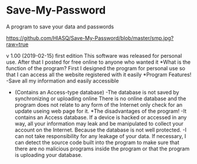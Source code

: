 # Save-My-Password
A program to save your data and passwords

https://github.com/HIASQ/Save-My-Password/blob/master/smp.jpg?raw=true

v 1.00 (2019-02-15)
first edition
This software was released for personal use.
After that I posted for free online to anyone who wanted it
*What is the function of the program?
First I designed the program for personal use so that
I can access all the website registered with it easily
*Program Features!
-Save all my information and easily accessible
- (Contains an Access-type database)
-The database is not saved by synchronizing or uploading online
There is no online database and the program does not
relate to any form of the Internet
only check for an update useing web page for it.
*The disadvantages of the program!
-It contains an Access database. If a device is hacked or
accessed in any way, all your information may leak and be manipulated to collect your
account on the Internet. Because the database is not well protected.
-I can not take responsibility for any leakage of your data. If necessary,
I can detect the source code built into the program to make sure that there are no
malicious programs inside the program or that the program is uploading your database.
